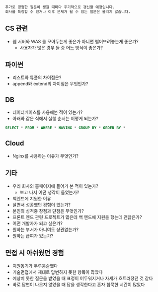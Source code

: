 ```markdown
추가로 경험한 질문이 생길 때마다 주기적으로 갱신할 예정입니다.
회사를 특정할 수 있거나 이후 문제가 될 수 있는 질문은 올리지 않습니다.
```

## CS 관련

- 웹 서버와 WAS 를 모아두는게 좋은가 아니면 떨어뜨려놓는게 좋은가?<br/>
  - 사용자가 많은 경우 둘 중 어느 방식이 좋은가?

## 파이썬
- 리스트와 튜플의 차이점은?<br/>
- append와 extend의 차이점은 무엇인가?

## DB
- 데이터베이스를 사용해본 적이 있는가?
- 아래와 같은 식에서 실행 순서는 어떻게 되는가?
```sql
SELECT * FROM * WHERE * HAVING * GROUP BY * ORDER BY *
```

## Cloud
- Nginx를 사용하는 이유가 무엇인가?


## 기타

- 우리 회사의 홈페이지에 들어가 본 적이 있는가?
  - 보고 나서 어떤 생각이 들었는가?
- 백엔드에 지원한 이유
- 살면서 성공했던 경험이 있는가?
- 본인의 성격중 장점과 단점은 무엇인가?
- 프론트 엔드 관련 프로젝트가 많은데 백 엔드에 지원을 했는데 괜찮은가?
- 어떤 개발자가 되고 싶은가?
- 원하는 부서가 아니여도 상관없는가?
- 원하는 급여가 있는가?

## 면접 시 아쉬웠던 경험
- 지원동기가 두루뭉술했다
- 기술면접에서 제대로 답변하지 못한 항목이 많았다
- 예상치 못한 질문을 받았을 때 표정이 어두워지거나 자세가 흐트러졌던 것 같다
- 바로 답변이 나오지 않았을 때 답을 생각한다고 혼자 침묵한 시간이 많았다